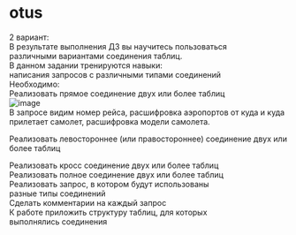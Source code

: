# otus
2 вариант:   
В результате выполнения ДЗ вы научитесь пользоваться  
различными вариантами соединения таблиц.  
В данном задании тренируются навыки:  
написания запросов с различными типами соединений  
Необходимо:  
Реализовать прямое соединение двух или более таблиц  
![image](https://user-images.githubusercontent.com/108919955/189540007-5baf1326-12fc-4eca-8d29-98262d220a23.png)   
В запросе видим номер рейса, расшифровка аэропортов от куда и куда прилетает самолет, расшифровка модели самолета.   
   
Реализовать левостороннее (или правостороннее) соединение двух или более таблиц   

Реализовать кросс соединение двух или более таблиц  
Реализовать полное соединение двух или более таблиц  
Реализовать запрос, в котором будут использованы  
разные типы соединений  
Сделать комментарии на каждый запрос  
К работе приложить структуру таблиц, для которых  
выполнялись соединения  
